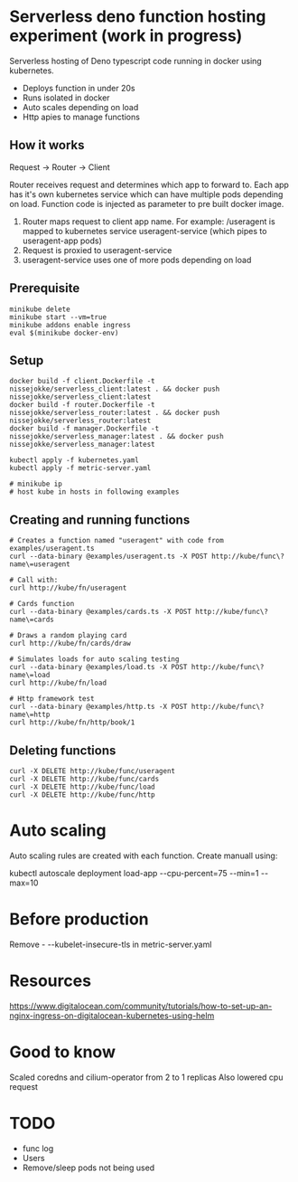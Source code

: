 # Serverless deno function hosting experiment (work in progress)

Serverless hosting of Deno typescript code running in docker using kubernetes.

- Deploys function in under 20s
- Runs isolated in docker
- Auto scales depending on load
- Http apies to manage functions

## How it works

Request -> Router -> Client 

Router receives request and determines which app to forward to. Each app has it's own kubernetes service which can have multiple pods depending on load. Function code is injected as parameter to pre built docker image.

1. Router maps request to client app name. For example: /useragent is mapped to kubernetes service useragent-service (which pipes to useragent-app pods)
2. Request is proxied to useragent-service
3. useragent-service uses one of more pods depending on load

## Prerequisite

    minikube delete
    minikube start --vm=true
    minikube addons enable ingress
    eval $(minikube docker-env)

## Setup

    docker build -f client.Dockerfile -t nissejokke/serverless_client:latest . && docker push nissejokke/serverless_client:latest
    docker build -f router.Dockerfile -t nissejokke/serverless_router:latest . && docker push nissejokke/serverless_router:latest
    docker build -f manager.Dockerfile -t nissejokke/serverless_manager:latest . && docker push nissejokke/serverless_manager:latest

    kubectl apply -f kubernetes.yaml
    kubectl apply -f metric-server.yaml

    # minikube ip
    # host kube in hosts in following examples

## Creating and running functions

    # Creates a function named "useragent" with code from examples/useragent.ts
    curl --data-binary @examples/useragent.ts -X POST http://kube/func\?name\=useragent

    # Call with:
    curl http://kube/fn/useragent

    # Cards function
    curl --data-binary @examples/cards.ts -X POST http://kube/func\?name\=cards

    # Draws a random playing card
    curl http://kube/fn/cards/draw

    # Simulates loads for auto scaling testing
    curl --data-binary @examples/load.ts -X POST http://kube/func\?name\=load
    curl http://kube/fn/load

    # Http framework test
    curl --data-binary @examples/http.ts -X POST http://kube/func\?name\=http
    curl http://kube/fn/http/book/1

## Deleting functions

    curl -X DELETE http://kube/func/useragent
    curl -X DELETE http://kube/func/cards
    curl -X DELETE http://kube/func/load
    curl -X DELETE http://kube/func/http

# Auto scaling

Auto scaling rules are created with each function. Create manuall using:

kubectl autoscale deployment load-app --cpu-percent=75 --min=1 --max=10

# Before production

Remove - --kubelet-insecure-tls in metric-server.yaml

# Resources

https://www.digitalocean.com/community/tutorials/how-to-set-up-an-nginx-ingress-on-digitalocean-kubernetes-using-helm

# Good to know

Scaled coredns and cilium-operator from 2 to 1 replicas
Also lowered cpu request

# TODO

- func log
- Users
- Remove/sleep pods not being used